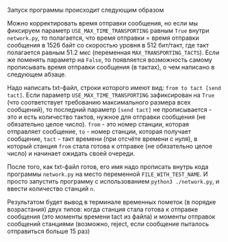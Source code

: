 Запуск программы происходит следующим образом

Можно корректировать время отправки сообщения, но если мы фиксируем параметр `USE_MAX_TIME_TRANSPORTING` равным `True` внутри `network.py`, то полагается, что время отправки = время отправки сообщения в 1526 байт со скоростью уровня в 512 бит/такт, где такт полагается равным 51.2 мкс (переменная `MAX_TRANSPORTING_TACTS`). Если же поменять параметр на `False`, то появляется возможность самому прописывать время отправки сообщения (в тактах), о чем написано в следующем абзаце. 

Надо написать txt-файл, строки которого имеют вид: `from to tact [send tact]`. Если параметр `USE_MAX_TIME_TRANSPORTING` зафиксирован на `True` (что соответствует требованию максимального размера всех сообщений), то последний параметр `[send tact]` не прописывается - это и есть количество тактов, нужное для отправки сообщения (не обязательно целое число). `from` - это номер станции, которая отправляет сообщение, `to` - номер станции, которая получает сообщение, `tact` - такт времени (при отсчёте времени с нуля), в который станция `from` стала готова к отправке (не обязательно целое число) и начинает ожидать своей очереди. 

После того, как txt-файл готов, его имя надо прописать внутрь кода программы `network.py` на место переменной `FILE_WITH_TEST_NAME`. И просто запустить программу с использованием `python3 ./network.py`, и ввести количество станций `n`. 

Результатом будет вывод в терминале временных пометок (в порядке возрастания) двух типов: когда станция стала готова к отправке сообщения (это моменты времени tact из файла) и моменты отправок сообщений станциями (возможно, reject, если сообщение пыталось отправиться больше 15 раз)
